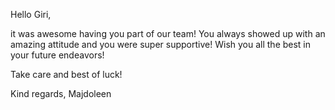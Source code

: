 Hello Giri,

it was awesome having you part of our team! You always showed up with an amazing attitude and you were super supportive! Wish you all the best in your future endeavors!

Take care and best of luck!

Kind regards,
Majdoleen
